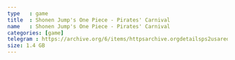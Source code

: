 ```yaml
---
type   : game
title  : Shonen Jump's One Piece - Pirates' Carnival
name   : Shonen Jump's One Piece - Pirates' Carnival
categories: [game]
telegram : https://archive.org/6/items/httpsarchive.orgdetailsps2usaredump3/Shonen%20Jump%27s%20One%20Piece%20-%20Pirates%27%20Carnival.7z
size: 1.4 GB
---
```



